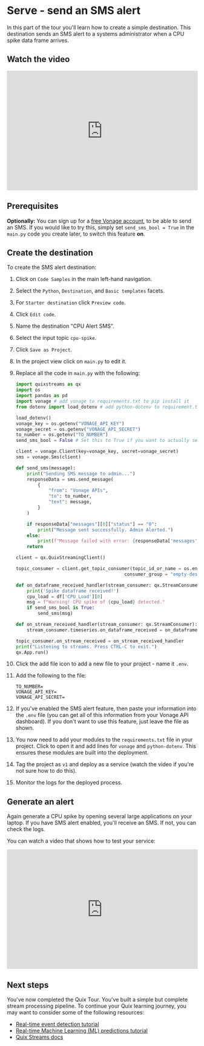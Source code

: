 # Serve - send an SMS alert

In this part of the tour you'll learn how to create a simple destination. This destination sends an SMS alert to a systems administrator when a CPU spike data frame arrives.

## Watch the video

<div style="position: relative; padding-bottom: 62.5%; height: 0;"><iframe src="https://www.loom.com/embed/0281bd6ca44247eca82a3c811d71a999?sid=37afb2f6-451d-4296-8996-a88d3fe53bda" frameborder="0" webkitallowfullscreen mozallowfullscreen allowfullscreen style="position: absolute; top: 0; left: 0; width: 100%; height: 100%;"></iframe></div>

## Prerequisites

**Optionally:** You can sign up for a [free Vonage account](https://developer.vonage.com/sign-up), to be able to send an SMS. If you would like to try this, simply set `send_sms_bool = True` in the `main.py` code you create later, to switch this feature **on**.

## Create the destination

To create the SMS alert destination:

1. Click on `Code Samples` in the main left-hand navigation. 
2. Select the `Python`, `Destination`, and `Basic templates` facets.
3. For `Starter destination` click `Preview code`.
4. Click `Edit code`.
5. Name the destination "CPU Alert SMS".
6. Select the input topic `cpu-spike`.
7. Click `Save as Project`.
8. In the project view click on `main.py` to edit it.
9. Replace all the code in `main.py` with the following:

    ```python
    import quixstreams as qx
    import os
    import pandas as pd
    import vonage # add vonage to requirements.txt to pip install it
    from dotenv import load_dotenv # add python-dotenv to requirement.txt

    load_dotenv()
    vonage_key = os.getenv("VONAGE_API_KEY")
    vonage_secret = os.getenv("VONAGE_API_SECRET")
    to_number = os.getenv("TO_NUMBER")
    send_sms_bool = False # Set this to True if you want to actually send an SMS (you'll need a free Vonage account)

    client = vonage.Client(key=vonage_key, secret=vonage_secret)
    sms = vonage.Sms(client)

    def send_sms(message):
        print("Sending SMS message to admin...")
        responseData = sms.send_message(
            {
                "from": "Vonage APIs",
                "to": to_number,
                "text": message,
            }
        )

        if responseData["messages"][0]["status"] == "0":
            print("Message sent successfully. Admin Alerted.")
        else:
            print(f"Message failed with error: {responseData['messages'][0]['error-text']}")
        return

    client = qx.QuixStreamingClient()

    topic_consumer = client.get_topic_consumer(topic_id_or_name = os.environ["input"],
                                            consumer_group = "empty-destination")

    def on_dataframe_received_handler(stream_consumer: qx.StreamConsumer, df: pd.DataFrame):
        print('Spike dataframe received!')
        cpu_load = df['CPU_Load'][0]
        msg = f"Warning! CPU spike of {cpu_load} detected."
        if send_sms_bool is True:
            send_sms(msg)

    def on_stream_received_handler(stream_consumer: qx.StreamConsumer):
        stream_consumer.timeseries.on_dataframe_received = on_dataframe_received_handler

    topic_consumer.on_stream_received = on_stream_received_handler
    print("Listening to streams. Press CTRL-C to exit.")
    qx.App.run()
    ```

11. Click the add file icon to add a new file to your project - name it `.env`.
12. Add the following to the file:

    ```
    TO_NUMBER=
    VONAGE_API_KEY=
    VONAGE_API_SECRET=
    ```

13. If you've enabled the SMS alert feature, then paste your information into the `.env` file (you can get all of this information from your Vonage API dashboard). If you don't want to use this feature, just leave the file as shown.
14. You now need to add your modules to the `requirements.txt` file in your project. Click to open it and add lines for `vonage` and `python-dotenv`. This ensures these modules are built into the deployment.
15. Tag the project as `v1` and deploy as a service (watch the video if you're not sure how to do this).
16. Monitor the logs for the deployed process.

## Generate an alert

Again generate a CPU spike by opening several large applications on your laptop. If you have SMS alert enabled, you'll receive an SMS. If not, you can check the logs.

You can watch a video that shows how to test your service:

<div style="position: relative; padding-bottom: 62.5%; height: 0;"><iframe src="https://www.loom.com/embed/5b1ac961df2b4c2bae851979050a88ac?sid=250be5ce-8e0c-482a-8c60-b776ab38b95f" frameborder="0" webkitallowfullscreen mozallowfullscreen allowfullscreen style="position: absolute; top: 0; left: 0; width: 100%; height: 100%;"></iframe></div>

## Next steps

You've now completed the Quix Tour. You've built a simple but complete stream processing pipeline. To continue your Quix learning journey, you may want to consider some of the following resources:

* [Real-time event detection tutorial](../tutorials/event-detection/index.md)
* [Real-time Machine Learning (ML) predictions tutorial](../tutorials/data-science/index.md)
* [Quix Streams docs](../../client-library-intro.md)
